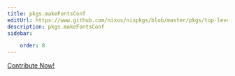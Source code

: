 ```yaml
---
title: pkgs.makeFontsConf
editUrl: https://www.github.com/nixos/nixpkgs/blob/master/pkgs/top-level/all-packages.nix#L21508C52
description: pkgs.makeFontsConf
sidebar:

    order: 8
---
```


<a href="https://www.github.com/nixos/nixpkgs/blob/master/pkgs/top-level/all-packages.nix#L21508C52">Contribute Now!</a>



